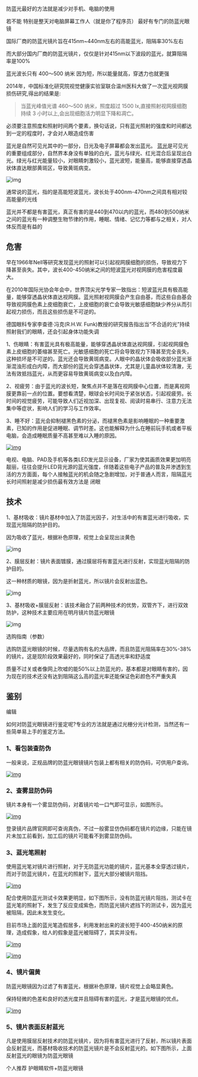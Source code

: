 防蓝光最好的方法就是减少对手机、电脑的使用

若不能 特别是整天对电脑屏幕工作人（就是你了程序员） 最好有专门的防蓝光眼镜















国际厂商的防蓝光镜片旨在415nm~440nm左右的高能蓝光，阻隔率30%左右

而大部分国内厂商的防蓝光镜片，仅仅是针对415nm以下波段的蓝光，就算阻隔率是100%























蓝光波长只有 400～500 纳米     因为短，所以能量就高，穿透力也就更强



2014年，中国标准化研究院视觉健康实验室联合温州医科大做了一次蓝光视网膜损伤研究,得出的结果是:

> 当蓝光峰值光谱 460～500 纳米，照度超过 1500 lx,直接照射视网膜细胞持续 3 小时以上,会出现细胞活力明显下降和凋亡。



必须要注意照度和照射时间两个要素，换句话说，只有蓝光照射的强度和时间都达到一定的程度时，才会对人眼造成伤害





蓝光是自然可见光其中的一部分，日光及电子屏幕都会发出蓝光。  [蓝光](https://baike.baidu.com/item/蓝光/4217304)是可见光的重要组成部分，自然界本身没有单独的白光，蓝光与绿光、红光混合后呈现出白光。绿光与红光能量较小，对眼睛刺激较小，蓝光波短，能量高，能够直接穿透晶状体直达眼部黄斑区，导致黄斑病变。



![img](https://app.yinxiang.com/shard/s64/res/99073c33-dfc2-49f9-a6fd-bcb7e44c02b9.jpg)

通常说的蓝光，指的是高能短波蓝光，波长处于400nm-470nm之间具有相对较高能量的光线

蓝光并不都是有害蓝光，真正有害的是440到470以内的蓝光，而480到500纳米之间的蓝光有一种调整生物节律的作用，睡眠、情绪、记忆力等都与之相关，对人体反而是有益的





## 危害

早在1966年Nell等研究发现蓝光的照射可以引起视网膜细胞的损伤，导致视力下降甚至丧失。其中，波长400-450纳米之间的短波蓝光对视网膜的危害程度最大。

在2010年国际光协会年会中，世界顶尖光学专家一致指出：短波蓝光具有极高能量，能够穿透晶状体直达视网膜。蓝光照射视网膜会产生自由基，而这些自由基会导致视网膜色素上皮细胞衰亡，上皮细胞的衰亡会导致光敏感细胞缺少养分从而引起视力损伤，而且这些损伤是不可逆的。

德国眼科专家李查德·冯克(R.H.W. Funk)教授的研究报告指出当“不合适的光”持续照射我们的眼睛，还会引起身体功能失调



1、伤眼睛：有害蓝光具有极高能量，能够穿透晶状体直达视网膜，引起视网膜色素上皮细胞的萎缩甚至死亡。光敏感细胞的死亡将会导致视力下降甚至完全丧失，这种损坏是不可逆的。蓝光还会导致黄斑病变。人眼中的晶状体会吸收部分蓝光渐渐混浊形成白内障，而大部份的蓝光会穿透晶状体，尤其是儿童晶状体较清澈，无法有效抵挡蓝光，从而更容易导致黄斑病变以及白内障。

2、视疲劳：由于蓝光的波长短，聚焦点并不是落在视网膜中心位置，而是离视网膜更靠前一点的位置。要想看清楚，眼球会长时间处于紧张状态，引起视疲劳。长时间的视觉疲劳，可能导致人们近视加深、出现复视、阅读时易串行、注意力无法集中等症状，影响人们的学习与工作效率。

3、睡不好：蓝光会抑制褪黑色素的分泌，而褪黑色素是影响睡眠的一种重要激素，已知的作用是促进睡眠、调节时差。这也能解释为什么在睡前玩手机或者平板电脑，会造成睡眠质量不高甚至难以入睡的原因。

[![img](https://app.yinxiang.com/shard/s64/res/f610441c-fc6e-4496-bcb6-8b92d504b9b5.png)](https://baike.baidu.com/pic/防蓝光眼镜/4747906/0/2934349b033b5bb55809addd3bd3d539b600bc33?fr=lemma&ct=single)

电视、电脑、PAD及手机等各类LED发光显示设备，厂家为使其画质效果更加明亮靓丽，往往会提升LED背光源的蓝光强度，伴随着这些电子产品的普及并渗透到生活的方方面面，每个人接触蓝光的机会随之急剧增加，对于普通人而言，阻隔蓝光长时间照射是减少损伤最有效方法是 闭眼











## 技术



1、基材吸收：镜片基材中加入了防蓝光因子，对生活中的有害蓝光进行吸收，实现蓝光阻隔的防护目的。

因为吸收了蓝光，根据补色原理，视觉上会呈现出淡黄色

![img](https://app.yinxiang.com/shard/s64/res/526edf9b-0773-4904-851a-84c67e217e34.jpg)

2、膜层反射：镜片表面镀膜，通过膜层将有害蓝光进行反射，实现蓝光阻隔的防护目的。

这一种材质的眼镜，因为是折射蓝光，所以镜片会反射出蓝色。

![img](https://app.yinxiang.com/shard/s64/res/8f6d7c7a-5d6b-4982-967c-8f6d069a3d02.jpg)





3、基材吸收+膜层反射：该技术融合了前两种技术的优势，双管齐下，进行双效防护，这种技术主要应用在明月镜片防蓝光眼镜

![img](https://app.yinxiang.com/shard/s64/res/32af154f-3f85-4312-934a-5774b2e658ee.jpg)





选购指南（参数）



选购防蓝光眼镜的时候，尽量选购有名的大品牌，而且防蓝光阻隔率在30%-38%的镜片。这是现阶段效果最好的，同时保证了高透光率和舒适度





质量不过关或者像网上吹嘘的能50%以上防蓝光的，基本都是对眼睛有害的，因为现在的技术还没有达到阻隔这么高的蓝光率还能保证色彩颜色不严重失真





## 鉴别

编辑

如何对防蓝光眼镜进行鉴定呢?专业的方法就是通过光栅分光计检测，当然还有一些简单易上手的鉴定方法。



### 1、看包装查防伪

一般来说，正规品牌的防蓝光眼镜镜片包装上都有相关的防伪码，可供用户查询。

[![img](https://app.yinxiang.com/shard/s64/res/5df818cf-c276-4eae-9a66-04d2aec1ece2.png)](https://baike.baidu.com/pic/防蓝光眼镜/4747906/0/024f78f0f736afc34aceb246be19ebc4b64512d6?fr=lemma&ct=single)



### 2、查雾显防伪码

镜片本身有一个雾显防伪码，对着镜片哈一口气即可显示，如图所示。

[![img](https://app.yinxiang.com/shard/s64/res/8e6f9841-4e08-4455-aa4c-5ac39b572ed9.png)](https://baike.baidu.com/pic/防蓝光眼镜/4747906/0/95eef01f3a292df5313f2036b1315c6034a87311?fr=lemma&ct=single)

登录镜片品牌官网即可查询真伪，不过一般雾显仿伪码都在镜片的边缘，只能在镜片未加工前看到，加工后的镜片可能看不到雾显防伪码。



### 3、蓝光笔照射

使用蓝光笔对镜片进行照射，对于无防蓝光功能的镜片，蓝光基本全穿透过镜片，而对于防蓝光镜片，在蓝光的照射下，蓝光大部分被镜片阻挡。

[![img](https://app.yinxiang.com/shard/s64/res/a2b0ab72-6e8e-4629-a4d9-2690579dbaa2.png)](https://baike.baidu.com/pic/防蓝光眼镜/4747906/0/f2deb48f8c5494ee3ef0833a20f5e0fe98257ec7?fr=lemma&ct=single)

配合使用防蓝光测试卡效果更明显，如下图所示，没有防蓝光镜片阻挡，测试卡在蓝光笔的照射下，发生了反应变成紫色，而防蓝光镜片遮挡下的测试卡，因为蓝光被阻隔，因此未发生变化。

目前市场上面的蓝光笔造假居多，利用发射出来的波长短于400-450纳米的原理，造成假象，给人的假象是蓝光被阻碍了，其实并没有。

[![img](https://app.yinxiang.com/shard/s64/res/1bff3b63-85c3-4b4d-b30c-277567a40526.png)](https://baike.baidu.com/pic/防蓝光眼镜/4747906/0/21a4462309f79052efabcb1d01f3d7ca7bcbd559?fr=lemma&ct=single)

[![img](https://app.yinxiang.com/shard/s64/res/d36a7430-c64f-418f-8ac6-c2779760faae.png)](https://baike.baidu.com/pic/防蓝光眼镜/4747906/0/a2cc7cd98d1001e98cc9982cb50e7bec54e79718?fr=lemma&ct=single)



### 4、镜片偏黄

防蓝光眼镜因为过滤了有害蓝光，根据补色原理，镜片视觉上会略显黄色。

保持轻微的色差和良好的透光度并且阻碍有害的蓝光，才是蓝光眼镜的优点。

[![img](https://app.yinxiang.com/shard/s64/res/69c8d4c2-2132-4286-8400-37c3f1b87f70.png)](https://baike.baidu.com/pic/防蓝光眼镜/4747906/0/dbb44aed2e738bd4f86a3e12ac8b87d6277ff94e?fr=lemma&ct=single)



### 5、镜片表面反射蓝光

凡是使用膜层反射技术的防蓝光镜片，因为将有害蓝光进行了反射，所以镜片表面会反射蓝光，而基材吸收技术的防蓝光镜片是不会反射蓝光的。如下图所示，上面反射蓝光的眼镜为防蓝光眼镜



















个人推荐 护眼睛软件+防蓝光眼镜